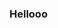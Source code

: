 ### Hellooo

<!--
**Cheolyong-Kim/Cheolyong-Kim** is a ✨ _special_ ✨ repository because its `README.md` (this file) appears on your GitHub profile.

[![My github stats](https://github-readme-stats.vercel.app/api?username=Cheolyong-Kim)](https://github.com/anuraghazra/github-readme-stats)
